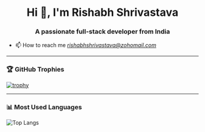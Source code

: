<h1 align="center">Hi 👋, I'm Rishabh Shrivastava</h1>
<h3 align="center">A passionate full-stack developer from India</h3>

- 📫 How to reach me *rishabhshrivastava@zohomail.com*

---

### 🏆 GitHub Trophies
[![trophy](https://github-profile-trophy.vercel.app/?username=rishabhshri162&theme=flat&margin-w=15&margin-h=15)](https://github.com/ryo-ma/github-profile-trophy)

---

### 📊 Most Used Languages
![Top Langs](https://github-readme-stats.vercel.app/api/top-langs/?username=rishabhshri162&layout=compact&theme=default)
